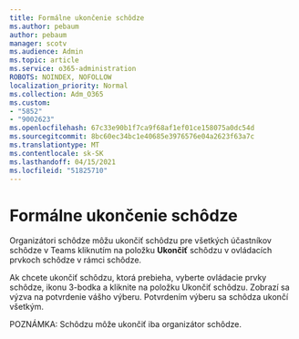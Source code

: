 ```yaml
---
title: Formálne ukončenie schôdze
ms.author: pebaum
author: pebaum
manager: scotv
ms.audience: Admin
ms.topic: article
ms.service: o365-administration
ROBOTS: NOINDEX, NOFOLLOW
localization_priority: Normal
ms.collection: Adm_O365
ms.custom:
- "5852"
- "9002623"
ms.openlocfilehash: 67c33e90b1f7ca9f68af1ef01ce158075a0dc54d
ms.sourcegitcommit: 8bc60ec34bc1e40685e3976576e04a2623f63a7c
ms.translationtype: MT
ms.contentlocale: sk-SK
ms.lasthandoff: 04/15/2021
ms.locfileid: "51825710"
---
```

# <a name="how-to-formally-end-a-meeting"></a>Formálne ukončenie schôdze

Organizátori schôdze môžu ukončiť schôdzu pre všetkých účastníkov schôdze v Teams kliknutím na položku **Ukončiť** schôdzu v ovládacích prvkoch schôdze v rámci schôdze.  

Ak chcete ukončiť schôdzu, ktorá prebieha, vyberte ovládacie prvky schôdze, ikonu 3-bodka a kliknite na položku Ukončiť schôdzu. Zobrazí sa výzva na potvrdenie vášho výberu. Potvrdením výberu sa schôdza ukončí všetkým.

POZNÁMKA: Schôdzu môže ukončiť iba organizátor schôdze.